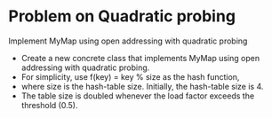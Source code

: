 # Problem on Quadratic probing
Implement MyMap using open addressing with quadratic probing
 * Create a new concrete class that implements MyMap using open addressing with quadratic probing. 
 * For simplicity, use f(key) = key % size as the hash function,
 * where size is the hash-table size. Initially, the hash-table size is 4. 
 * The table size is doubled whenever the load factor exceeds the threshold (0.5).

